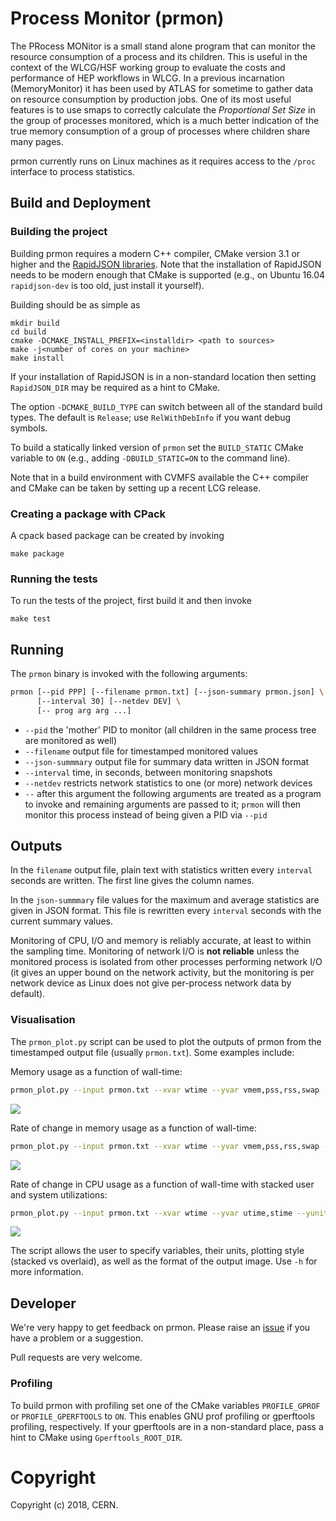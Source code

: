 # Process Monitor (prmon)

The PRocess MONitor is a small stand alone program that can monitor
the resource consumption of a process and its children. This is 
useful in the context of the WLCG/HSF working group to evaluate
the costs and performance of HEP workflows in WLCG. In a previous
incarnation (MemoryMonitor) it has been used by ATLAS for sometime to
gather data on resource consumption by production jobs. One of its
most useful features is to use smaps to correctly calculate the
*Proportional Set Size* in the group of processes monitored, which
is a much better indication of the true memory consumption of
a group of processes where children share many pages.

prmon currently runs on Linux machines as it requires access to the
`/proc` interface to process statistics.

## Build and Deployment

### Building the project

Building prmon requires a modern C++ compiler, CMake version 3.1 or
higher and the [RapidJSON libraries](http://rapidjson.org/). Note that the installation of
RapidJSON needs to be modern enough that CMake is supported (e.g.,
on Ubuntu 16.04 `rapidjson-dev` is too old, just install it yourself).

Building should be as simple as

    mkdir build
    cd build
    cmake -DCMAKE_INSTALL_PREFIX=<installdir> <path to sources>
    make -j<number of cores on your machine>
    make install

If your installation of RapidJSON is in a non-standard location then
setting `RapidJSON_DIR` may be required as a hint to CMake.

The option `-DCMAKE_BUILD_TYPE` can switch between all of the standard
build types. The default is `Release`; use `RelWithDebInfo` if you want
debug symbols.

To build a statically linked version of `prmon` set the `BUILD_STATIC`
CMake variable to `ON` (e.g., adding `-DBUILD_STATIC=ON` to the 
command line).

Note that in a build environment with CVMFS available the C++ compiler
and CMake can be taken by setting up a recent LCG release.

### Creating a package with CPack

A cpack based package can be created by invoking

    make package

### Running the tests

To run the tests of the project, first build it and then invoke

    make test
    
## Running

The `prmon` binary is invoked with the following arguments:

```sh
prmon [--pid PPP] [--filename prmon.txt] [--json-summary prmon.json] \
      [--interval 30] [--netdev DEV] \
      [-- prog arg arg ...]
```

* `--pid` the 'mother' PID to monitor (all children in the same process tree are monitored as well)
* `--filename` output file for timestamped monitored values
* `--json-summmary` output file for summary data written in JSON format
* `--interval` time, in seconds, between monitoring snapshots
* `--netdev` restricts network statistics to one (or more) network devices
* `--` after this argument the following arguments are treated as a program to invoke 
  and remaining arguments are passed to it; `prmon` will then monitor this process
  instead of being given a PID via `--pid` 


## Outputs

In the `filename` output file, plain text with statistics written every
`interval` seconds are written. The first line gives the column names.

In the `json-summmary` file values for the maximum and average statistics
are given in JSON format. This file is rewritten every `interval` seconds
with the current summary values.

Monitoring of CPU, I/O and memory is reliably accurate, at least to within
the sampling time. Monitoring of network I/O is **not reliable** unless the
monitored process is isolated from other processes performing network I/O
(it gives an upper bound on the network activity, but the monitoring is
per network device as Linux does not give per-process network data by
default).

### Visualisation

The `prmon_plot.py` script can be used to plot the outputs of prmon from the
timestamped output file (usually `prmon.txt`). Some examples include: 

Memory usage as a function of wall-time:
```sh
prmon_plot.py --input prmon.txt --xvar wtime --yvar vmem,pss,rss,swap
```
![](../master/example-plots/PrMon_wtime_vs_vmem_pss_rss_swap.png)

Rate of change in memory usage as a function of wall-time:
```sh
prmon_plot.py --input prmon.txt --xvar wtime --yvar vmem,pss,rss,swap --diff
```
![](../master/example-plots/PrMon_wtime_vs_diff_vmem_pss_rss_swap.png)

Rate of change in CPU usage as a function of wall-time with stacked 
user and system utilizations:
```sh
prmon_plot.py --input prmon.txt --xvar wtime --yvar utime,stime --yunit SEC --diff --stacked
```
![](../master/example-plots/PrMon_wtime_vs_diff_utime_stime.png)

The script allows the user to specify variables, their units, plotting 
style (stacked vs overlaid), as well as the format of the output image.
Use `-h` for more information.

## Developer

We're very happy to get feedback on prmon. Please raise an
[issue](https://github.com/HSF/prmon/issues) if you have a
problem or a suggestion.

Pull requests are very welcome.

### Profiling

To build prmon with profiling set one of the CMake variables
`PROFILE_GPROF` or `PROFILE_GPERFTOOLS` to `ON`. This enables
GNU prof profiling or gperftools profiling, respectively.
If your gperftools are in a non-standard place, pass a hint
to CMake using `Gperftools_ROOT_DIR`.


# Copyright

Copyright (c) 2018, CERN.

 
